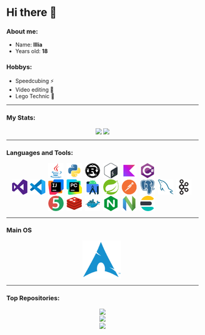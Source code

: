 # Hi there 👋
### About me:
 - Name: **Illia**
 - Years old: **18**

### Hobbys:
 - Speedcubing :zap:
 - Video editing :movie_camera:
 - Lego Technic :wrench:

___

### My Stats:
<div align="center"><img align="center" src="https://github-readme-stats.vercel.app/api?username=andylocks&show_icons=true&include_all_commits=true&theme=dracula&hide_border=true&rank_icon=github"/> <img align="center" src="https://github-readme-stats.vercel.app/api/top-langs/?username=andylocks&layout=compact&theme=dracula&hide_border=true&langs_count=4"/></div>

___

### Languages and Tools:
<div align="center">
 <img src="https://github.com/devicons/devicon/blob/master/icons/java/java-original.svg" title="java" alt="java" width="40" height="40"/>&nbsp;
 <img src="https://github.com/devicons/devicon/blob/master/icons/python/python-original.svg" title="python" alt="python" width="40" height="40"/>&nbsp;
 <img src="https://github.com/devicons/devicon/blob/master/icons/rust/rust-original.svg" title="rust" alt="rust" width="40" height="40"/>&nbsp;
 <img src="https://github.com/devicons/devicon/blob/master/icons/bash/bash-original.svg" title="bash" alt="bash" width="40" height="40"/>&nbsp;
 <img src="https://github.com/devicons/devicon/blob/master/icons/kotlin/kotlin-original.svg" title="kotlin" alt="kotlin" width="40" height="40"/>&nbsp;
 <img src="https://github.com/devicons/devicon/blob/master/icons/csharp/csharp-original.svg" title="csharp" alt="csharp" width="40" height="40"/>&nbsp;
</div>
<div align="center">
  <img src="https://github.com/devicons/devicon/blob/master/icons/visualstudio/visualstudio-plain.svg" title="visualstudio" alt="visualstudio" width="40" height="40"/>&nbsp;
  <img src="https://github.com/devicons/devicon/blob/master/icons/vscode/vscode-original.svg" title="vscode" alt="vscode" width="40" height="40"/>&nbsp;
  <img src="https://github.com/devicons/devicon/blob/master/icons/intellij/intellij-original.svg" title="intellij" alt="intellij" width="40" height="40"/>&nbsp;
  <img src="https://github.com/devicons/devicon/blob/master/icons/pycharm/pycharm-original.svg" title="pycharm" alt="pycharm" width="40" height="40"/>&nbsp;
  <img src="https://github.com/devicons/devicon/blob/master/icons/androidstudio/androidstudio-original.svg" title="androidstudio" alt="androidstudio" width="40" height="40"/>&nbsp;
  <img src="https://github.com/devicons/devicon/blob/master/icons/spring/spring-original.svg" title="spring" alt="spring" width="40" height="40"/>&nbsp;
  <img src="https://github.com/devicons/devicon/blob/master/icons/postman/postman-original.svg" title="postman" alt="postman" width="40" height="40"/>&nbsp;
  <img src="https://github.com/devicons/devicon/blob/master/icons/postgresql/postgresql-plain.svg" title="postgresql" alt="postgresql" width="40" height="40"/>&nbsp;
  <img src="https://github.com/devicons/devicon/blob/master/icons/mysql/mysql-original.svg" title="mysql" alt="mysql" width="40" height="40"/>&nbsp;
  <img src="https://github.com/devicons/devicon/blob/master/icons/apachekafka/apachekafka-original.svg" title="apache kafka" alt="apache kafka" width="40" height="40"/>&nbsp;
  <img src="https://github.com/devicons/devicon/blob/master/icons/junit/junit-original.svg" title="junit" alt="junit" width="40" height="40"/>&nbsp;
  <img src="https://github.com/devicons/devicon/blob/master/icons/redis/redis-original.svg" title="redis" alt="redis" width="40" height="40"/>&nbsp;
  <img src="https://github.com/devicons/devicon/blob/master/icons/docker/docker-original.svg" title="docker" alt="docker" width="40" height="40"/>&nbsp;
  <img src="https://github.com/devicons/devicon/blob/master/icons/nginx/nginx-original.svg" title="nginx" alt="nginx" width="40" height="40"/>&nbsp;
  <img src="https://github.com/devicons/devicon/blob/master/icons/neovim/neovim-original.svg" title="neovim" alt="neovim" width="40" height="40"/>&nbsp;
  <img src="https://github.com/devicons/devicon/blob/master/icons/elasticsearch/elasticsearch-original.svg" title="elasticsearch" alt="elasticsearch" width="40" height="40"/>&nbsp;
</div>

___

### Main OS
<div align="center">
  <img src="https://github.com/devicons/devicon/blob/master/icons/archlinux/archlinux-original.svg" title="archlinux" alt="archlinux" width="100" height="100"/>&nbsp;
</div>

___

### Top Repositories:
<div align="center"><a href="https://github.com/AndyLocks/LegoTehSet"><img align="center" src="https://github-readme-stats.vercel.app/api/pin/?username=andylocks&repo=legotehset&theme=dracula&hide_border=true" /></a></div>
<div align="center"><a href="https://github.com/AndyLocks/Mol"><img align="center" src="https://github-readme-stats.vercel.app/api/pin/?username=andylocks&repo=mol&theme=dracula&hide_border=true" /></a></div>
<div align="center"><a href="https://github.com/AndyLocks/PrisonersDilemma"><img align="center" src="https://github-readme-stats.vercel.app/api/pin/?username=andylocks&repo=prisonersdilemma&theme=dracula&hide_border=true" /></a></div>


